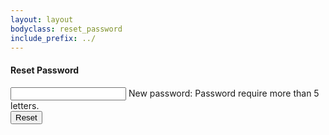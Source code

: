 ```yaml
---
layout: layout
bodyclass: reset_password
include_prefix: ../
---
```

<!-- TODO: Try to separate markup and content -->
<section class="section--center mdl-grid mdl-grid--no-spacing mdl-shadow--2dp">
  <div class="mdl-card mdl-cell mdl-cell--12-col">
    <div class="mdl-card__supporting-text">
      <h4>Reset Password</h4>
      <script>
        elem.checkToken();
      </script>
      <div class="mdl-textfield mdl-js-textfield mdl-textfield--floating-label">
        <input class="mdl-textfield__input" type="password" id="new-password" pattern=".{5}.*"/>
        <label class="mdl-textfield__label" for="password">New password:</label>
        <span class="mdl-textfield__error">Password require more than 5 letters.</span>
      </div>
    </div>
    </div>
    <div class="mdl-card__actions mdl-card--border">
      <button class="mdl-button mdl-js-button mdl-button--raised mdl-button--colored" onclick="elem.resetPassword(this);">
        Reset
      </button>
    </div>
  </div>
</section>
